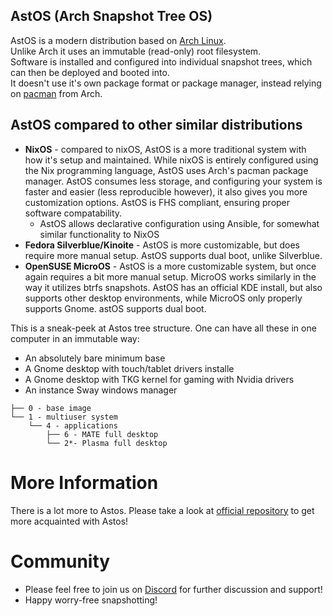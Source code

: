 ## AstOS (Arch Snapshot Tree OS)

AstOS is a modern distribution based on [Arch Linux](https://archlinux.org).  
Unlike Arch it uses an immutable (read-only) root filesystem.  
Software is installed and configured into individual snapshot trees, which can then be deployed and booted into.  
It doesn't use it's own package format or package manager, instead relying on [pacman](https://wiki.archlinux.org/title/pacman) from Arch.

## AstOS compared to other similar distributions
* **NixOS** - compared to nixOS, AstOS is a more traditional system with how it's setup and maintained. While nixOS is entirely configured using the Nix programming language, AstOS uses Arch's pacman package manager. AstOS consumes less storage, and configuring your system is faster and easier (less reproducible however), it also gives you more customization options. AstOS is FHS compliant, ensuring proper software compatability.
  * AstOS allows declarative configuration using Ansible, for somewhat similar functionality to NixOS
* **Fedora Silverblue/Kinoite** - AstOS is more customizable, but does require more manual setup. AstOS supports dual boot, unlike Silverblue.
* **OpenSUSE MicroOS** - AstOS is a more customizable system, but once again requires a bit more manual setup. MicroOS works similarly in the way it utilizes btrfs snapshots. AstOS has an official KDE install, but also supports other desktop environments, while MicroOS only properly supports Gnome. astOS supports dual boot.


This is a sneak-peek at Astos tree structure. One can have all these in one computer in an immutable way:
- An absolutely bare minimum base
- A Gnome desktop with touch/tablet drivers installe
- A Gnome desktop with TKG kernel for gaming with Nvidia drivers
- An instance Sway windows manager

```
├── 0 - base image
└── 1 - multiuser system
    └── 4 - applications
        ├── 6 - MATE full desktop
        └── 2*- Plasma full desktop
```

# More Information
There is a lot more to Astos. Please take a look at [official repository](https://github.com/astos/astos) to get more acquainted with Astos!

# Community
* Please feel free to join us on [Discord](https://discord.gg/YVHEC6XNZw) for further discussion and support!
* Happy worry-free snapshotting!
